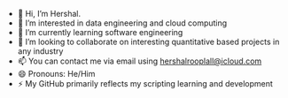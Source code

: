 - 👋 Hi, I’m Hershal.
- 👀 I’m interested in data engineering and cloud computing
- 🌱 I’m currently learning software engineering
- 💞️ I’m looking to collaborate on interesting quantitative based projects in any industry
- 📫 You can contact me via email using hershalrooplall@icloud.com
- 😄 Pronouns: He/Him
- ⚡ My GitHub primarily reflects my scripting learning and development

<!---
hershalr/hershalr is a ✨ special ✨ repository because its `README.md` (this file) appears on your GitHub profile.
You can click the Preview link to take a look at your changes.
--->
